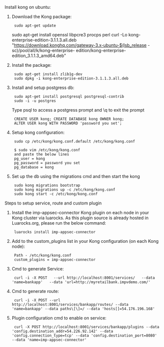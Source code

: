Install kong on ubuntu:

1. Download the Kong package:
    
    	sudo apt-get update
	sudo apt-get install openssl libpcre3 procps perl
	curl -Lo kong-enterprise-edition-3.1.1.3.all.deb "https://download.konghq.com/gateway-3.x-ubuntu-$(lsb_release -sc)/pool/all/k/kong-enterprise-   edition/kong-enterprise-edition_3.1.1.3_amd64.deb"


2. Install the package:
	
    	sudo apt-get install zlib1g-dev
    	sudo dpkg -i kong-enterprise-edition-3.1.1.3.all.deb
  
  
3. Install and setup postgress db:

    	sudo apt-get install postgresql postgresql-contrib
    	sudo -i -u postgres
    
   	Type psql to access a postgress prompt and \q  to exit the prompt
    
    	CREATE USER kong; CREATE DATABASE kong OWNER kong;
    	ALTER USER kong WITH PASSWORD 'password you set';


4. Setup kong configuration:

    	sudo cp /etc/kong/kong.conf.default /etc/kong/kong.conf

    	$ sudo vim /etc/kong/kong.conf
    	and paste the below lines
    	pg_user = kong
    	pg_password = password you set
    	pg_database = kong


5. Set up the db using the migrations cmd and then start the kong

  		sudo kong migrations bootstrap
		sudo kong migrations up -c /etc/kong/kong.conf
		sudo kong start -c /etc/kong/kong.conf


Steps to setup service, route and custom plugin 


1. Install the imp-appsec-connector Kong plugin on each node in your Kong cluster via luarocks. As this plugin source is already hosted in Luarocks.org, please run the below command:

		luarocks install imp-appsec-connector


2. Add to the custom_plugins list in your Kong configuration (on each Kong node):
	
		Path - /etc/kong/kong.conf
		custom_plugins = imp-appsec-connector

3. Cmd to generate Service:

		curl -i -X POST   --url http://localhost:8001/services/   --data 'name=bankapp'   --data 'url=http://myretailbank.impvdemo.com/'

4. Cmd to generate route:

		curl -i -X POST --url http://localhost:8001/services/bankapp/routes/ --data 'name=bankapp' --data paths\[\]=/ --data 'hosts[]=54.176.196.168'

5. Plugin configuration cmd to enable on service:

		curl -X POST http://localhost:8001/services/bankapp/plugins --data 'config.destination_addr=54.226.92.142' --data 'config.connection_type=tcp' --data 'config.destination_port=8080' --data 'name=imp-appsec-connector'

